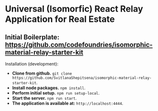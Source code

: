# Universal (Isomorfic) React Relay Application for Real Estate

## Initial Boilerplate: https://github.com/codefoundries/isomorphic-material-relay-starter-kit

Installation (development):

* **Clone from github.** `git clone https://github.com/SvitlanaShepitsena/isomorphic-material-relay-starter-kit`.
* **Install node packages.** `npm install`.
* **Perform initial setup.** `npm run setup-local`.
* **Start the server.** `npm run start`.
* **The application is available at:** `http://localhost:4444`.


